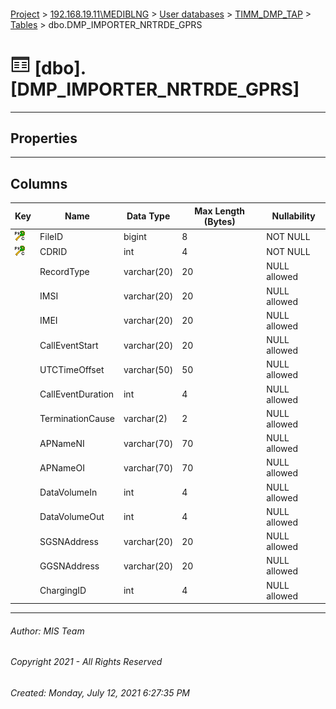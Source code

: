 #### 

[Project](../../../../index.md) > [192.168.19.11\\MEDIBLNG](../../../index.md) > [User databases](../../index.md) > [TIMM_DMP_TAP](../index.md) > [Tables](Tables.md) > dbo.DMP_IMPORTER_NRTRDE_GPRS

# ![Tables](../../../../Images/Table32.png) [dbo].[DMP_IMPORTER_NRTRDE_GPRS]

---

## <a name="#properties"></a>Properties



---

## <a name="#columns"></a>Columns

| Key | Name | Data Type | Max Length (Bytes) | Nullability |
|---|---|---|---|---|
| [![Cluster Primary Key PK_GPRS: FileID\CDRID](../../../../Images/pkcluster.png)](#indexes) | FileID | bigint | 8 | NOT NULL |
| [![Cluster Primary Key PK_GPRS: FileID\CDRID](../../../../Images/pkcluster.png)](#indexes) | CDRID | int | 4 | NOT NULL |
|  | RecordType | varchar(20) | 20 | NULL allowed |
|  | IMSI | varchar(20) | 20 | NULL allowed |
|  | IMEI | varchar(20) | 20 | NULL allowed |
|  | CallEventStart | varchar(20) | 20 | NULL allowed |
|  | UTCTimeOffset | varchar(50) | 50 | NULL allowed |
|  | CallEventDuration | int | 4 | NULL allowed |
|  | TerminationCause | varchar(2) | 2 | NULL allowed |
|  | APNameNI | varchar(70) | 70 | NULL allowed |
|  | APNameOI | varchar(70) | 70 | NULL allowed |
|  | DataVolumeIn | int | 4 | NULL allowed |
|  | DataVolumeOut | int | 4 | NULL allowed |
|  | SGSNAddress | varchar(20) | 20 | NULL allowed |
|  | GGSNAddress | varchar(20) | 20 | NULL allowed |
|  | ChargingID | int | 4 | NULL allowed |


---

###### Author:  MIS Team

###### Copyright 2021 - All Rights Reserved

###### Created: Monday, July 12, 2021 6:27:35 PM

